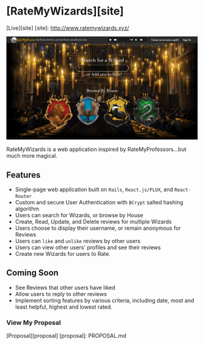 # [RateMyWizards][site]

[Live][site]
[site]: http://www.ratemywizards.xyz/

![screenshot]

[screenshot]: ./images/ratemywizards.gif

RateMyWizards is a web application inspired by RateMyProfessors...but much more magical.

## Features

- Single-page web application built on `Rails`, `React.js/FLUX`, and `React-Router`
- Custom and secure User Authentication with `BCrypt` salted hashing algorithm
- Users can search for Wizards, or browse by House
- Create, Read, Update, and Delete reviews for multiple Wizards
- Users choose to display their username, or remain anonymous for Reviews
- Users can `like` and `unlike` reviews by other users
- Users can view other users' profiles and see their reviews
- Create new Wizards for users to Rate.

## Coming Soon

- See Reviews that other users have liked
- Allow users to reply to other reviews
- Implement sorting features by various criteria, including date, most and least helpful, highest and lowest rated.

### View My Proposal

[Proposal][proposal]
[proposal]: PROPOSAL.md
